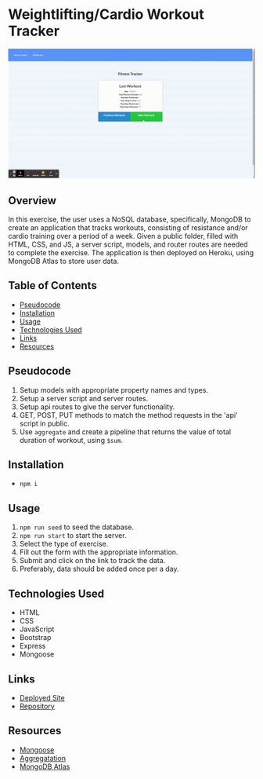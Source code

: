 # Weightlifting/Cardio Workout Tracker

![fitness-tracker-demo](./demos/fitness-tracker-demo.gif)

## Overview

In this exercise, the user uses a NoSQL database, specifically, MongoDB to create an application that tracks workouts, consisting of resistance and/or cardio training over a period of a week. Given a public folder, filled with HTML, CSS, and JS, a server script, models, and router routes are needed to complete the exercise. The application is then deployed on Heroku, using MongoDB Atlas to store user data.

## Table of Contents

  - [Pseudocode](#pseudocode)
  - [Installation](#installation)
  - [Usage](#usage)
  - [Technologies Used](#technologies-used)
  - [Links](#links)
  - [Resources](#resources)

## Pseudocode

1. Setup models with appropriate property names and types.
2. Setup a server script and server routes.
3. Setup api routes to give the server functionality.
4. GET, POST, PUT methods to match the method requests in the 'api' script in public.
5. Use `aggregate` and create a pipeline that returns the value of total duration of workout, using `$sum`.

## Installation

- `npm i`

## Usage

1. `npm run seed` to seed the database.
2. `npm run start` to start the server.
3. Select the type of exercise.
4. Fill out the form with the appropriate information.
5. Submit and click on the link to track the data.
6. Preferably, data should be added once per a day.

## Technologies Used
- HTML
- CSS
- JavaScript
- Bootstrap
- Express
- Mongoose

## Links

- [Deployed Site](https://workout-tracker-huirayj.herokuapp.com/)
- [Repository](https://github.com/huirayj/workout-tracker)

## Resources

- [Mongoose](https://mongoosejs.com/docs/)
- [Aggregatation](https://masteringjs.io/tutorials/mongoose/aggregate)
- [MongoDB Atlas](https://docs.atlas.mongodb.com/)
